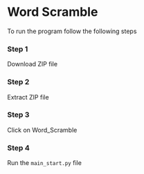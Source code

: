 # Word Scramble

To run the program follow the following steps 
### Step 1
Download ZIP file 
### Step 2
Extract ZIP file 
### Step 3
Click on Word_Scramble
### Step 4
Run the ```main_start.py``` file
